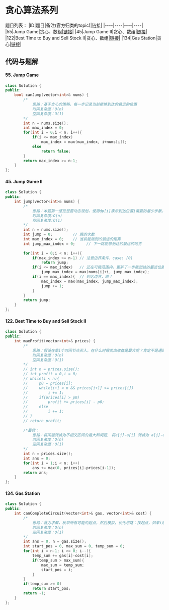 # 贪心算法系列

题目列表：
|ID|题目|备注(官方归类的topic)|链接|
|----|----|----|----|
|55|Jump Game|贪心、数组|[链接](https://leetcode.com/problems/jump-game/)|
|45|Jump Game II|贪心、数组|[链接](https://leetcode.com/problems/jump-game-ii/)|
|122|Best Time to Buy and Sell Stock II|贪心、数组|[链接](https://leetcode.com/problems/best-time-to-buy-and-sell-stock-ii/)|
|134|Gas Station|贪心|[链接](https://leetcode.com/problems/gas-station/)|

## 代码与题解
#### 55. Jump Game 
```cpp
class Solution {
public:
    bool canJump(vector<int>& nums) {
        /*
            思路：基于贪心的策略，每一步记录当前能够到达的最远的位置
            时间复杂度：O(n)
            空间复杂度：O(1)
        */
        int n = nums.size();
        int max_index = 0;
        for(int i = 0;i < n; i++){
            if(i <= max_index)
                max_index = max(max_index, i+nums[i]);
            else
                return false;
        }
        return max_index >= n-1;
    }
};
```

#### 45. Jump Game II 
```cpp
class Solution {
public:
    int jump(vector<int>& nums) {
        /*
            思路：本题第一感觉是要动态规划，使用dp[i]表示到达位置i需要的最少步数，这样时间复杂度为O(n^2),因为最坏情况下每一步都要遍历后面的所有位置的值(例如case：[5,5,5,5,5])，空间复杂度为O(n)，但是使用贪心算法则可优化。
            时间复杂度:O(n)
            空间复杂度:O(1)
        */
        int n = nums.size();
        int jump = 0;         // 跳的次数
        int max_index = 0;    // 当前能跳到的最远的距离
        int jump_max_index = 0;     // 下一跳能够到达的最远的地方
        
        for(int i = 0;i < n; i++){
            if(max_index >= n-1) // 注意边界条件，case: [0]
                return jump;
            if(i <= max_index)   // 还在可跳范围内，更新下一步能到达的最远位置
                jump_max_index = max(nums[i]+i, jump_max_index);
            if(i == max_index){  // 到达边界，跳！
                max_index = max(max_index, jump_max_index);
                jump += 1;
            }
        }
        return jump;
    }
};
```
#### 122. Best Time to Buy and Sell Stock II 
```cpp
class Solution {
public:
    int maxProfit(vector<int>& prices) {
        /*
            思路：假设在第i个时间节点买入，在什么时候卖出收益是最大呢？肯定不是遇到比price[i]高的价格就卖，想要收益最大化就要继续往后看，假设后面价格是一直升高的（case：1 4 5 6 5 8），则在价格最高点（6）卖，需要证明的是：在1处买6处卖，再在5处买8处卖的收益是比1处买8处卖的收益更高。
            时间复杂度：O(n)
            空间复杂度：O(1)
        */
        // int n = prices.size();
        // int profit = 0,i = 0;
        // while(i < n){
        //     p0 = prices[i];
        //     while(i+1 < n && prices[i+1] >= prices[i])
        //         i += 1;
        //     if(prices[i] > p0)
        //         profit += prices[i] - p0;
        //     else
        //         i += 1;
        // }
        // return profit;
        
        /*最优：
            思路：将问题转换为不相交区间的最大和问题, 将a[j]-a[i] 转换为 a[j]-a[j-1]+a[j-1]-a[j-2]....a[i+1]-a[i]，则问题转换尽可能找长度为1的区间使得它们的差值和最大，遍历一次则保证没有相交
            时间复杂度：O(n)
            空间复杂度：O(1)
        */
        int n = prices.size();
        int ans = 0;
        for(int i = 1;i < n; i++)
            ans += max(0, prices[i]-prices[i-1]);
        return ans;
    }
};
```
#### 134. Gas Station
```cpp
class Solution {
public:
    int canCompleteCircuit(vector<int>& gas, vector<int>& cost) {
        /*
            思路：暴力求解，枚举所有可能的起点，然后模拟，优化思路：找起点，如果i是起点，则从i到n-1积累的油量肯定相比去其他点更多，所以有解则起点必定是i，如果到0（已经走了一圈）积累的油量为负值则无解。
            时间复杂度：O(n)
            空间复杂度：O(1)
        */
        int ans = 0, n = gas.size();
        int start_pos = 0, max_sum = 0, temp_sum = 0;
        for(int i = n-1; i >= 0; i--){
            temp_sum += gas[i]-cost[i];
            if(temp_sum > max_sum){
                max_sum = temp_sum;
                start_pos = i;
            }
        }
        if(temp_sum >= 0)
            return start_pos;
        return -1;
    }
};
```